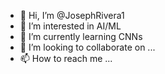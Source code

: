 - 👋 Hi, I’m @JosephRivera1
- 👀 I’m interested in AI/ML
- 🌱 I’m currently learning CNNs
- 💞️ I’m looking to collaborate on ...
- 📫 How to reach me ...

<!---
JosephRivera1/JosephRivera1 is a ✨ special ✨ repository because its `README.md` (this file) appears on your GitHub profile.
You can click the Preview link to take a look at your changes.
--->
